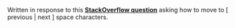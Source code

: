 Written in response to this [__StackOverflow question__](http://stackoverflow.com/questions/37533545/sublime-text-2-key-bound-commands-for-jumping-to-next-and-previous-space) asking how to move to [ previous | next ] space characters.
